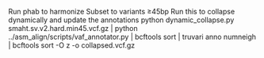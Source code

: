 Run phab to harmonize
Subset to variants ≥45bp
Run this to collapse dynamically and update the annotations
python dynamic_collapse.py smaht.sv.v2.hard.min45.vcf.gz | python ../asm_align/scripts/vaf_annotator.py | bcftools sort | truvari anno numneigh | bcftools sort -O z -o collapsed.vcf.gz
